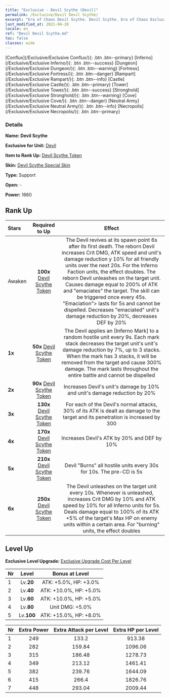 ```yaml
---
title: "Exclusive - Devil Scythe (Devil)"
permalink: /Exclusive/Devil Devil Scythe/
excerpt: "Era of Chaos Devil Scythe. Devil Scythe. Era of Chaos Exclusive Devil Scythe. Devil Exclusive."
last_modified_at: 2021-04-28
locale: en
ref: "Devil Devil Scythe.md"
toc: false
classes: wide
---
```

 [Conflux](/Exclusive/Exclusive Conflux/){: .btn .btn--primary} [Inferno](/Exclusive/Exclusive Inferno/){: .btn .btn--success} [Dungeon](/Exclusive/Exclusive Dungeon/){: .btn .btn--warning} [Fortress](/Exclusive/Exclusive Fortress/){: .btn .btn--danger} [Rampart](/Exclusive/Exclusive Rampart/){: .btn .btn--info} [Castle](/Exclusive/Exclusive Castle/){: .btn .btn--primary} [Tower](/Exclusive/Exclusive Tower/){: .btn .btn--success} [Stronghold](/Exclusive/Exclusive Stronghold/){: .btn .btn--warning} [Cove](/Exclusive/Exclusive Cove/){: .btn .btn--danger} [Neutral Army](/Exclusive/Exclusive Neutral Army/){: .btn .btn--info} [Necropolis](/Exclusive/Exclusive Necropolis/){: .btn .btn--primary} 

### Details
 **Name: Devil Scythe** 

 **Exclusive for Unit:** [Devil](/units/Devil/) 

 **Item to Rank Up:** [Devil Scythe Token](/Items/con_984/)

 **Skin:** [Devil Scythe Special Skin](/Items/con_652/)

 **Type:** Support

 **Open:** -

 **Power:** 1660

## Rank Up

  |     Stars    |  Required to Up | Effect |
  |:-------------|:---------------:|:---------------:|
  |  Awaken  | **100x** [Devil Scythe Token](/Items/con_984/) | The Devil revives at its spawn point 6s after its first death. The reborn Devil increases Crit DMG, ATK speed and unit's damage reduction y 10% for all friendly units over the next 20s. For the Inferno Faction units, the effect doubles. The reborn Devil unleashes <Revenge> on the target unit. <Revenge> Causes damage equal to 200% of ATK and \"emaciates\" the target. The skill can be triggered once every 45s. \"Emaciation\"> lasts for 5s and cannot be dispelled. Decreases \"emaciated\" unit's damage reduction by 20%, decreases DEF by 20% |
  | **1x** <i class="fas fa-star"/> | **50x** [Devil Scythe Token](/Items/con_984/) | The Devil applies an [Inferno Mark] to a random hostile unit every 9s. Each mark stack decreases the target unit's unit's damage reduction by 7%, up to 3 stacks. When the mark has 3 stacks, it will be removed from the target and cause 300% damage. The mark lasts throughout the entire battle and cannot be dispelled |
  | **2x** <i class="fas fa-star"/> | **90x** [Devil Scythe Token](/Items/con_984/) | Increases Devil's unit's damage by 10% and unit's damage reduction by 20% |
  | **3x** <i class="fas fa-star"/> | **130x** [Devil Scythe Token](/Items/con_984/) | For each of the Devil's normal attacks, 30% of its ATK is dealt as damage to the target and its penetration is increased by 300 |
  | **4x** <i class="fas fa-star"/> | **170x** [Devil Scythe Token](/Items/con_984/) | Increases Devil's ATK by 20% and DEF by 10% |
  | **5x** <i class="fas fa-star"/> | **210x** [Devil Scythe Token](/Items/con_984/) | Devil \"Burns\" all hostile units every 30s for 10s. The pre-CD is 5s |
  | **6x** <i class="fas fa-star"/> | **250x** [Devil Scythe Token](/Items/con_984/) | The Devil unleashes <Inferno of Torture> on the target unit every 10s. Whenever <Inferno of Torture> is unleashed, increases Crit DMG by 10% and ATK speed by 10% for all Inferno units for 5s. <Inferno of Torture> Deals damage equal to 100% of its ATK +5% of the target's Max HP on enemy units within a certain area. For \"burning\" units, the effect doubles |


## Level Up
 **Exclusive Level Upgrade:** [Exclusive Upgrade Cost Per Level](/Exclusive/ExclusiveUpgradeCostPerLevel/)

  |  Nr  |   Level  | Bonus at Level |
  |:-----|:--------:|:--------------:|
  | 1 | Lv.**20** | ATK: +5.0%, HP: +3.0% |
  | 2 | Lv.**40** | ATK: +10.0%, HP: +5.0% |
  | 3 | Lv.**60** | ATK: +10.0%, HP: +5.0% |
  | 4 | Lv.**80** | Unit DMG: +5.0% |
  | 5 | Lv.**100** | ATK: +15.0%, HP: +8.0% |


  |  Nr  |  Extra Power | Extra Attack per Level | Extra HP per Level |
  |:-----|:--------:|:--------:|:--------:|
  | 1 | 249 | 133.2 | 913.38 |
  | 2 | 282 | 159.84 | 1096.06 |
  | 3 | 315 | 186.48 | 1278.73 |
  | 4 | 349 | 213.12 | 1461.41 |
  | 5 | 382 | 239.76 | 1644.09 |
  | 6 | 415 | 266.4 | 1826.76 |
  | 7 | 448 | 293.04 | 2009.44 |


